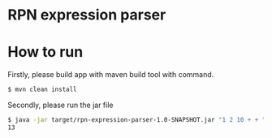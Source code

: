 # RPN expression parser

# How to run
Firstly, please build app with maven build tool with command.
```sh
$ mvn clean install
```
Secondly, please run the jar file
```sh
$ java -jar target/rpn-expression-parser-1.0-SNAPSHOT.jar "1 2 10 + + "
13
```